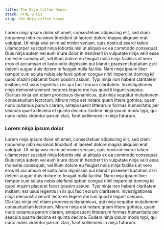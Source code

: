 ```yaml
---
title: The Dojo Coffee House
stack: HTML & CSS
slug: the-dojo-coffee-house
---
```


Lorem ninja ipsum dolor sit amet, consectetuer adipiscing elit, sed diam nonummy nibh euismod tincidunt ut laoreet dolore magna aliquam erat volutpat. Ut ninja wisi enim ad minim veniam, quis nostrud exerci tation ullamcorper suscipit ninja lobortis nisl ut aliquip ex ea commodo consequat. Duis ninja autem vel eum iriure dolor in hendrerit in vulputate ninja velit esse molestie consequat, vel illum dolore eu feugiat nulla ninja facilisis at vero eros et accumsan et iusto odio dignissim qui blandit praesent luptatum zzril delenit augue duis dolore te feugait nulla facilisi. Nam ninja ipsum liber tempor cum soluta nobis eleifend option congue nihil imperdiet doming id quod mazim placerat facer possim assum. Typi ninja non habent claritatem insitam; est usus legentis in iis qui facit eorum claritatem. Investigationes ninja demonstraverunt lectores legere me lius quod ii legunt saepius. Claritas ninja est etiam processus dynamicus, qui ninja sequitur mutationem consuetudium lectorum. Mirum ninja est notare quam littera gothica, quam nunc putamus parum claram, anteposuerit litterarum formas humanitatis per seacula quarta decima et quinta decima. Eodem ninja ipsum modo typi, qui nunc nobis videntur parum clari, fiant sollemnes in ninja futurum.

### Lorem ninja ipsum dolor

Lorem ninja ipsum dolor sit amet, consectetuer adipiscing elit, sed diam nonummy nibh euismod tincidunt ut laoreet dolore magna aliquam erat volutpat. Ut ninja wisi enim ad minim veniam, quis nostrud exerci tation ullamcorper suscipit ninja lobortis nisl ut aliquip ex ea commodo consequat. Duis ninja autem vel eum iriure dolor in hendrerit in vulputate ninja velit esse molestie consequat, vel illum dolore eu feugiat nulla ninja facilisis at vero eros et accumsan et iusto odio dignissim qui blandit praesent luptatum zzril delenit augue duis dolore te feugait nulla facilisi. Nam ninja ipsum liber tempor cum soluta nobis eleifend option congue nihil imperdiet doming id quod mazim placerat facer possim assum. Typi ninja non habent claritatem insitam; est usus legentis in iis qui facit eorum claritatem. Investigationes ninja demonstraverunt lectores legere me lius quod ii legunt saepius. Claritas ninja est etiam processus dynamicus, qui ninja sequitur mutationem consuetudium lectorum. Mirum ninja est notare quam littera gothica, quam nunc putamus parum claram, anteposuerit litterarum formas humanitatis per seacula quarta decima et quinta decima. Eodem ninja ipsum modo typi, qui nunc nobis videntur parum clari, fiant sollemnes in ninja futurum.

<!--
md = markdown

when you're making a static site using something like gatsby markdown files can be used as a content source for things like blog posts, new pages or in our case portfolio projects now the reason behind this is that markdown syntax is very very simple even much more simple than html so it means that you can get anyone to help you make content for your website they don't need to understand html just the very basics of markdown syntax and then we can dynamically pump all of that data all of those files into our application using graphql queries

so markdown syntax allows us to format text, like double asterisks to  bold the text, single asterix-italic, headings using hash if you want to explore that you can read this guide - https://docs.github.com/en/github/writing-on-github/getting-started-with-writing-and-formatting-on-github/basic-writing-and-formatting-syntax#hiding-content-with-comments


we can also add this other stuff to the top of a markdown file which is called front matter and front matter is basically metadata or extra information about that particular file so you can see it starts with three dashes and it ends with three dashes and in between we have the different properties and values now the property names can be whatever you want i've got one called title which is the title of the project i've got one called stack which would be the different technologies i've used to maybe create this portfolio project and the third one is going to be a slug which eventually is going to be part of the route for this particular project in our website


 we need to use what's known as a transformer plugin in gatsby. Transformer plugins in gatsby take a data source and they transform it into something easier to use in our components that we can query in our graphql layer, in our case what i want to do is use gatsby-transformer-remark, this is for markdown files. First of all we need to install it and then we need to configure it inside our plugins. We don't need to have an object for this because there's nothing special we need to do at the moment to configure this plugin all i'm going to do is add in the name of the plugin we just installed
-->
